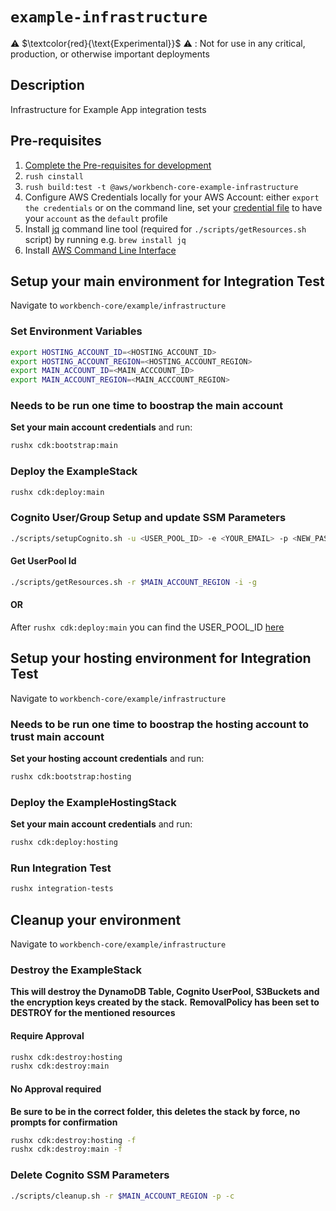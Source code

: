 # `example-infrastructure`

⚠️ $\textcolor{red}{\text{Experimental}}$ ⚠️ : Not for use in any critical, production, or otherwise important deployments

 ## Description

 Infrastructure for Example App integration tests

 ## Pre-requisites
 1. [Complete the Pre-requisites for development](./../../../DEVELOPMENT.md/#prerequisites-for-development)
 2. `rush cinstall`
 3. `rush build:test -t @aws/workbench-core-example-infrastructure`
 4. Configure AWS Credentials locally for your AWS Account: either `export the credentials` or on the command line, set your [credential file](https://docs.aws.amazon.com/cli/latest/userguide/cli-configure-profiles.html) to have your `account` as the `default` profile
 5. Install [jq](https://stedolan.github.io/jq/) command line tool (required for `./scripts/getResources.sh` script) by running e.g. `brew install jq`
 6. Install [AWS Command Line Interface](https://docs.aws.amazon.com/cli/latest/userguide/getting-started-install.html)

## Setup your main environment for Integration Test
Navigate to `workbench-core/example/infrastructure`

### Set Environment Variables
```bash
export HOSTING_ACCOUNT_ID=<HOSTING_ACCOUNT_ID>
export HOSTING_ACCOUNT_REGION=<HOSTING_ACCOUNT_REGION>
export MAIN_ACCOUNT_ID=<MAIN_ACCCOUNT_ID>
export MAIN_ACCOUNT_REGION=<MAIN_ACCCOUNT_REGION>
```

### Needs to be run one time to boostrap the main account
**Set your main account credentials** and run:
```bash
rushx cdk:bootstrap:main
```

### Deploy the ExampleStack
```bash
rushx cdk:deploy:main
```

### Cognito User/Group Setup and update SSM Parameters
```bash
./scripts/setupCognito.sh -u <USER_POOL_ID> -e <YOUR_EMAIL> -p <NEW_PASSWORD> -r $MAIN_ACCOUNT_REGION -c
```

#### Get UserPool Id
```bash
./scripts/getResources.sh -r $MAIN_ACCOUNT_REGION -i -g
```

#### OR
After `rushx cdk:deploy:main` you can find the USER_POOL_ID [here](./src/config/testEnv.json#L18)

## Setup your hosting environment for Integration Test
Navigate to `workbench-core/example/infrastructure`

### Needs to be run one time to boostrap the hosting account to trust main account
**Set your hosting account credentials** and run:
```bash
rushx cdk:bootstrap:hosting
```

### Deploy the ExampleHostingStack
**Set your main account credentials** and run:
```bash
rushx cdk:deploy:hosting
```

### Run Integration Test
```bash
rushx integration-tests
```

## Cleanup your environment
Navigate to `workbench-core/example/infrastructure`

### Destroy the ExampleStack
**This will destroy the DynamoDB Table, Cognito UserPool, S3Buckets and the encryption keys created by the stack.**
**RemovalPolicy has been set to DESTROY for the mentioned resources**
#### Require Approval
```bash
rushx cdk:destroy:hosting
rushx cdk:destroy:main
```

#### No Approval required
**Be sure to be in the correct folder, this deletes the stack by force, no prompts for confirmation**
```bash
rushx cdk:destroy:hosting -f
rushx cdk:destroy:main -f
```

### Delete Cognito SSM Parameters
```bash
./scripts/cleanup.sh -r $MAIN_ACCOUNT_REGION -p -c
```
